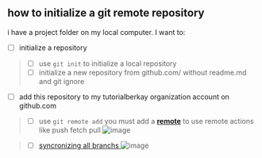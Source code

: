 ## **how to initialize a git remote repository**

i have a project folder on my local computer. I want to:

- [ ] initialize a repository

> - [ ] use `git init` to initialize a local repository
> - [ ] initialize a new repository from github.com/<your-account-name> without readme.md and git ignore

- [ ] add this repository to my tutorialberkay organization account on github.com

> - [ ] use `git remote add` you must add a **[remote](https://git-scm.com/docs/git-remote)**  to use remote actions like push fetch pull 
> ![image](https://user-images.githubusercontent.com/58739068/142639580-1e74770b-8d12-4a3b-912e-052115b172ea.png)

> - [ ] [syncronizing all branchs ](https://stackoverflow.com/questions/6865302/push-local-git-repo-to-new-remote-including-all-branches-and-tags)
> ![image](https://user-images.githubusercontent.com/58739068/142639644-ea957325-31d7-4337-b2f6-e4acd4d90ca8.png)